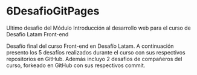 # 6DesafioGitPages
Ultimo desafio del Módulo Introducción al desarrollo web para el curso de Desafio Latam Front-end

Desafío final del curso Front-end en Desafío Latam. A continuación presento los 5 desafíos realizados durante el curso con sus respectivos repositorios en GitHub. Además incluyo 2 desafios de compañeros del curso, forkeado en GitHub con sus respectivos commit.
